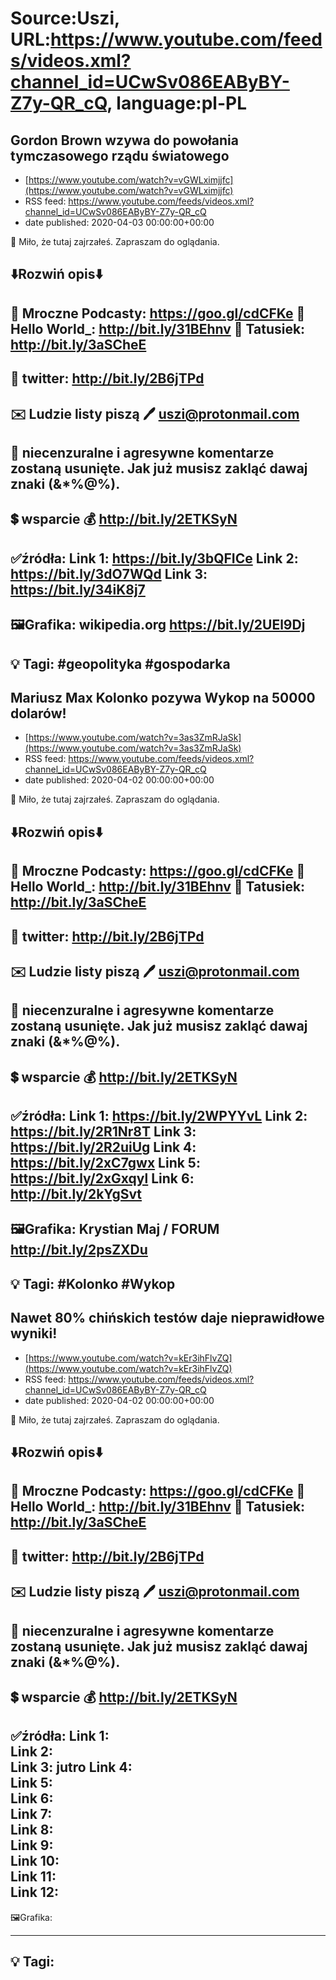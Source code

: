 # Source:Uszi, URL:https://www.youtube.com/feeds/videos.xml?channel_id=UCwSv086EAByBY-Z7y-QR_cQ, language:pl-PL

## Gordon Brown wzywa do powołania tymczasowego rządu światowego
 - [https://www.youtube.com/watch?v=vGWLximjjfc](https://www.youtube.com/watch?v=vGWLximjjfc)
 - RSS feed: https://www.youtube.com/feeds/videos.xml?channel_id=UCwSv086EAByBY-Z7y-QR_cQ
 - date published: 2020-04-03 00:00:00+00:00

🤪 Miło, że tutaj zajrzałeś.  Zapraszam do oglądania.

⬇️Rozwiń opis⬇️
------------------------------------------------------------
👀 Mroczne Podcasty: https://goo.gl/cdCFKe
👀 Hello World_: http://bit.ly/31BEhnv
👀 Tatusiek: http://bit.ly/3aSCheE
------------------------------------------------------------
👀 twitter: http://bit.ly/2B6jTPd
------------------------------------------------------------
✉️ Ludzie listy piszą 
🖊️ uszi@protonmail.com
------------------------------------------------------------
👺 niecenzuralne i agresywne komentarze zostaną usunięte.  Jak już musisz zakląć dawaj znaki (&*%@%).
------------------------------------------------------------
💲 wsparcie
💰 http://bit.ly/2ETKSyN
------------------------------------------------------------
✅źródła:
Link 1:                   https://bit.ly/3bQFICe
Link 2:                   https://bit.ly/3dO7WQd
Link 3:                   https://bit.ly/34iK8j7
---------------------------------------------------------------
🖼Grafika: 
wikipedia.org
https://bit.ly/2UEl9Dj
-------------------------------------------------------------
💡 Tagi: #geopolityka #gospodarka
--------------------------------------------------------------

## Mariusz Max Kolonko pozywa Wykop na 50000 dolarów!
 - [https://www.youtube.com/watch?v=3as3ZmRJaSk](https://www.youtube.com/watch?v=3as3ZmRJaSk)
 - RSS feed: https://www.youtube.com/feeds/videos.xml?channel_id=UCwSv086EAByBY-Z7y-QR_cQ
 - date published: 2020-04-02 00:00:00+00:00

🤪 Miło, że tutaj zajrzałeś.  Zapraszam do oglądania.

⬇️Rozwiń opis⬇️
------------------------------------------------------------
👀 Mroczne Podcasty: https://goo.gl/cdCFKe
👀 Hello World_: http://bit.ly/31BEhnv
👀 Tatusiek: http://bit.ly/3aSCheE
------------------------------------------------------------
👀 twitter: http://bit.ly/2B6jTPd
------------------------------------------------------------
✉️ Ludzie listy piszą 
🖊️ uszi@protonmail.com
------------------------------------------------------------
👺 niecenzuralne i agresywne komentarze zostaną usunięte.  Jak już musisz zakląć dawaj znaki (&*%@%).
------------------------------------------------------------
💲 wsparcie
💰 http://bit.ly/2ETKSyN
------------------------------------------------------------
✅źródła:
Link 1:                   https://bit.ly/2WPYYvL
Link 2:                   https://bit.ly/2R1Nr8T
Link 3:                   https://bit.ly/2R2uiUg
Link 4:                   https://bit.ly/2xC7gwx
Link 5:                   https://bit.ly/2xGxqyl
Link 6:                   http://bit.ly/2kYgSvt
---------------------------------------------------------------
🖼Grafika: 
Krystian Maj / FORUM
http://bit.ly/2psZXDu
-------------------------------------------------------------
💡 Tagi: #Kolonko #Wykop
--------------------------------------------------------------

## Nawet 80% chińskich testów daje nieprawidłowe wyniki!
 - [https://www.youtube.com/watch?v=kEr3ihFlvZQ](https://www.youtube.com/watch?v=kEr3ihFlvZQ)
 - RSS feed: https://www.youtube.com/feeds/videos.xml?channel_id=UCwSv086EAByBY-Z7y-QR_cQ
 - date published: 2020-04-02 00:00:00+00:00

🤪 Miło, że tutaj zajrzałeś.  Zapraszam do oglądania.

⬇️Rozwiń opis⬇️
------------------------------------------------------------
👀 Mroczne Podcasty: https://goo.gl/cdCFKe
👀 Hello World_: http://bit.ly/31BEhnv
👀 Tatusiek: http://bit.ly/3aSCheE
------------------------------------------------------------
👀 twitter: http://bit.ly/2B6jTPd
------------------------------------------------------------
✉️ Ludzie listy piszą 
🖊️ uszi@protonmail.com
------------------------------------------------------------
👺 niecenzuralne i agresywne komentarze zostaną usunięte.  Jak już musisz zakląć dawaj znaki (&*%@%).
------------------------------------------------------------
💲 wsparcie
💰 http://bit.ly/2ETKSyN
------------------------------------------------------------
✅źródła:
Link 1:                   
Link 2:                   
Link 3:                   jutro
Link 4:                   
Link 5:                   
Link 6:                   
Link 7:                   
Link 8:                   
Link 9:                   
Link 10:                   
Link 11:                   
Link 12:                   
---------------------------------------------------------------
🖼Grafika: 

-------------------------------------------------------------
💡 Tagi:
--------------------------------------------------------------

